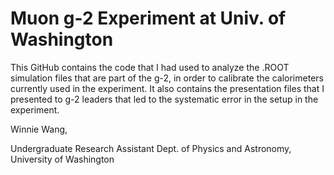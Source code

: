# Muon g-2 Experiment at Univ. of Washington

This GitHub contains the code that I had used to analyze the .ROOT simulation files that are part of the g-2, in order to calibrate the calorimeters currently used in the experiment. It also contains the presentation files that I presented to g-2 leaders that led to the systematic error in the setup in the experiment.

Winnie Wang,

Undergraduate Research Assistant
Dept. of Physics and Astronomy, University of Washington
